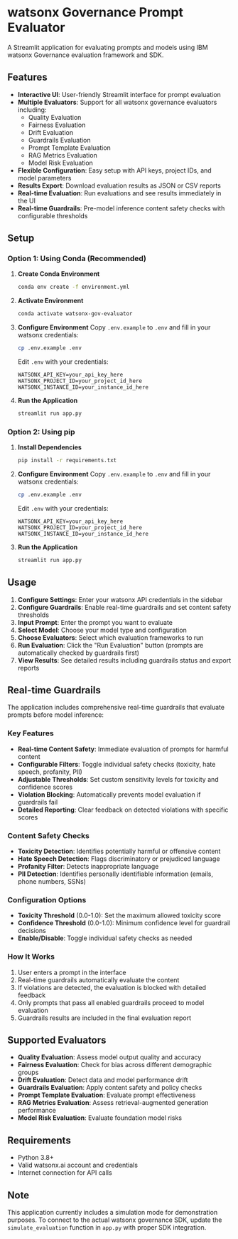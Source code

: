# watsonx Governance Prompt Evaluator

A Streamlit application for evaluating prompts and models using IBM watsonx Governance evaluation framework and SDK.

## Features

- **Interactive UI**: User-friendly Streamlit interface for prompt evaluation
- **Multiple Evaluators**: Support for all watsonx governance evaluators including:
  - Quality Evaluation
  - Fairness Evaluation
  - Drift Evaluation
  - Guardrails Evaluation
  - Prompt Template Evaluation
  - RAG Metrics Evaluation
  - Model Risk Evaluation
- **Flexible Configuration**: Easy setup with API keys, project IDs, and model parameters
- **Results Export**: Download evaluation results as JSON or CSV reports
- **Real-time Evaluation**: Run evaluations and see results immediately in the UI
- **Real-time Guardrails**: Pre-model inference content safety checks with configurable thresholds

## Setup

### Option 1: Using Conda (Recommended)

1. **Create Conda Environment**
   ```bash
   conda env create -f environment.yml
   ```

2. **Activate Environment**
   ```bash
   conda activate watsonx-gov-evaluator
   ```

3. **Configure Environment**
   Copy `.env.example` to `.env` and fill in your watsonx credentials:
   ```bash
   cp .env.example .env
   ```
   
   Edit `.env` with your credentials:
   ```
   WATSONX_API_KEY=your_api_key_here
   WATSONX_PROJECT_ID=your_project_id_here
   WATSONX_INSTANCE_ID=your_instance_id_here
   ```

4. **Run the Application**
   ```bash
   streamlit run app.py
   ```

### Option 2: Using pip

1. **Install Dependencies**
   ```bash
   pip install -r requirements.txt
   ```

2. **Configure Environment**
   Copy `.env.example` to `.env` and fill in your watsonx credentials:
   ```bash
   cp .env.example .env
   ```
   
   Edit `.env` with your credentials:
   ```
   WATSONX_API_KEY=your_api_key_here
   WATSONX_PROJECT_ID=your_project_id_here
   WATSONX_INSTANCE_ID=your_instance_id_here
   ```

3. **Run the Application**
   ```bash
   streamlit run app.py
   ```

## Usage

1. **Configure Settings**: Enter your watsonx API credentials in the sidebar
2. **Configure Guardrails**: Enable real-time guardrails and set content safety thresholds
3. **Input Prompt**: Enter the prompt you want to evaluate
4. **Select Model**: Choose your model type and configuration
5. **Choose Evaluators**: Select which evaluation frameworks to run
6. **Run Evaluation**: Click the "Run Evaluation" button (prompts are automatically checked by guardrails first)
7. **View Results**: See detailed results including guardrails status and export reports

## Real-time Guardrails

The application includes comprehensive real-time guardrails that evaluate prompts before model inference:

### Key Features
- **Real-time Content Safety**: Immediate evaluation of prompts for harmful content
- **Configurable Filters**: Toggle individual safety checks (toxicity, hate speech, profanity, PII)
- **Adjustable Thresholds**: Set custom sensitivity levels for toxicity and confidence scores
- **Violation Blocking**: Automatically prevents model evaluation if guardrails fail
- **Detailed Reporting**: Clear feedback on detected violations with specific scores

### Content Safety Checks
- **Toxicity Detection**: Identifies potentially harmful or offensive content
- **Hate Speech Detection**: Flags discriminatory or prejudiced language  
- **Profanity Filter**: Detects inappropriate language
- **PII Detection**: Identifies personally identifiable information (emails, phone numbers, SSNs)

### Configuration Options
- **Toxicity Threshold** (0.0-1.0): Set the maximum allowed toxicity score
- **Confidence Threshold** (0.0-1.0): Minimum confidence level for guardrail decisions
- **Enable/Disable**: Toggle individual safety checks as needed

### How It Works
1. User enters a prompt in the interface
2. Real-time guardrails automatically evaluate the content
3. If violations are detected, the evaluation is blocked with detailed feedback
4. Only prompts that pass all enabled guardrails proceed to model evaluation
5. Guardrails results are included in the final evaluation report

## Supported Evaluators

- **Quality Evaluation**: Assess model output quality and accuracy
- **Fairness Evaluation**: Check for bias across different demographic groups
- **Drift Evaluation**: Detect data and model performance drift
- **Guardrails Evaluation**: Apply content safety and policy checks
- **Prompt Template Evaluation**: Evaluate prompt effectiveness
- **RAG Metrics Evaluation**: Assess retrieval-augmented generation performance
- **Model Risk Evaluation**: Evaluate foundation model risks

## Requirements

- Python 3.8+
- Valid watsonx.ai account and credentials
- Internet connection for API calls

## Note

This application currently includes a simulation mode for demonstration purposes. To connect to the actual watsonx governance SDK, update the `simulate_evaluation` function in `app.py` with proper SDK integration.